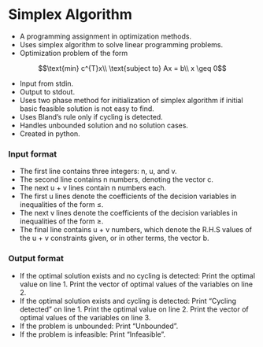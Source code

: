 # Simplex Algorithm 
- A programming assignment in optimization methods.
- Uses simplex algorithm to solve linear programming problems.
- Optimization problem of the form 
```math
\text{min} c^{T}x\\
\text{subject to} Ax = b\\
x \geq 0
```
- Input from stdin.
- Output to stdout.
- Uses two phase method for initialization of simplex algorithm if initial basic feasible solution is not easy to find. 
- Uses Bland’s rule only if cycling is detected.
- Handles unbounded solution and no solution cases.
- Created in python.

### Input format
- The first line contains three integers: n, u, and v.
- The second line contains n numbers, denoting the vector c.
- The next u + v lines contain n numbers each.
- The first u lines denote the coefficients of the decision variables in inequalities of the form ≤.
- The next v lines denote the coefficients of the decision variables in inequalities of the form ≥.
- The final line contains u + v numbers, which denote the R.H.S values of the u + v constraints given, or in other terms, the vector b.

### Output format
- If the optimal solution exists and no cycling is detected: Print the optimal value on line 1. Print the vector of optimal values of the variables on line 2.
- If the optimal solution exists and cycling is detected: Print “Cycling detected” on line 1. Print the optimal value on line 2. Print the vector of optimal values of the variables on line 3.
- If the problem is unbounded: Print “Unbounded”.
- If the problem is infeasible: Print “Infeasible”.
